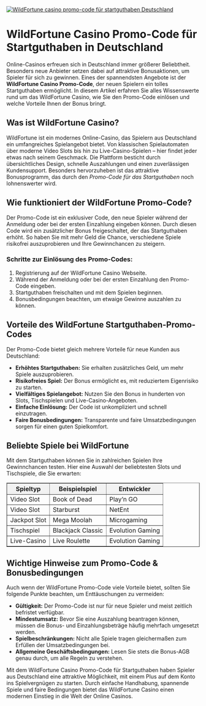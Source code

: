 [![WildFortune casino promo-code für startguthaben Deutschland](https://123-caf.pages.dev/gitsignup.png)](https://vrmoo.ru/Bt82HjjY)

<h1>WildFortune Casino Promo-Code für Startguthaben in Deutschland</h1> <p>Online-Casinos erfreuen sich in Deutschland immer größerer Beliebtheit. Besonders neue Anbieter setzen dabei auf attraktive Bonusaktionen, um Spieler für sich zu gewinnen. Eines der spannendsten Angebote ist der <strong>WildFortune Casino Promo-Code</strong>, der neuen Spielern ein tolles Startguthaben ermöglicht. In diesem Artikel erfahren Sie alles Wissenswerte rund um das WildFortune Casino, wie Sie den Promo-Code einlösen und welche Vorteile Ihnen der Bonus bringt.</p>  <h2>Was ist WildFortune Casino?</h2> <p>WildFortune ist ein modernes Online-Casino, das Spielern aus Deutschland ein umfangreiches Spielangebot bietet. Von klassischen Spielautomaten über moderne Video Slots bis hin zu Live-Casino-Spielen – hier findet jeder etwas nach seinem Geschmack. Die Plattform besticht durch übersichtliches Design, schnelle Auszahlungen und einen zuverlässigen Kundensupport. Besonders hervorzuheben ist das attraktive Bonusprogramm, das durch den <em>Promo-Code für das Startguthaben</em> noch lohnenswerter wird.</p>  <h2>Wie funktioniert der WildFortune Promo-Code?</h2> <p>Der Promo-Code ist ein exklusiver Code, den neue Spieler während der Anmeldung oder bei der ersten Einzahlung eingeben können. Durch diesen Code wird ein zusätzlicher Bonus freigeschaltet, der das Startguthaben erhöht. So haben Sie mit mehr Geld die Chance, verschiedene Spiele risikofrei auszuprobieren und Ihre Gewinnchancen zu steigern.</p>  <h3>Schritte zur Einlösung des Promo-Codes:</h3> <ol>   <li>Registrierung auf der WildFortune Casino Webseite.</li>   <li>Während der Anmeldung oder bei der ersten Einzahlung den Promo-Code eingeben.</li>   <li>Startguthaben freischalten und mit dem Spielen beginnen.</li>   <li>Bonusbedingungen beachten, um etwaige Gewinne auszahlen zu können.</li> </ol>  <h2>Vorteile des WildFortune Startguthaben-Promo-Codes</h2> <p>Der Promo-Code bietet gleich mehrere Vorteile für neue Kunden aus Deutschland:</p> <ul>   <li><strong>Erhöhtes Startguthaben:</strong> Sie erhalten zusätzliches Geld, um mehr Spiele auszuprobieren.</li>   <li><strong>Risikofreies Spiel:</strong> Der Bonus ermöglicht es, mit reduziertem Eigenrisiko zu starten.</li>   <li><strong>Vielfältiges Spielangebot:</strong> Nutzen Sie den Bonus in hunderten von Slots, Tischspielen und Live-Casino-Angeboten.</li>   <li><strong>Einfache Einlösung:</strong> Der Code ist unkompliziert und schnell einzutragen.</li>   <li><strong>Faire Bonusbedingungen:</strong> Transparente und faire Umsatzbedingungen sorgen für einen guten Spielkomfort.</li> </ul>  <h2>Beliebte Spiele bei WildFortune</h2> <p>Mit dem Startguthaben können Sie in zahlreichen Spielen Ihre Gewinnchancen testen. Hier eine Auswahl der beliebtesten Slots und Tischspiele, die Sie erwarten:</p> <table border="1" cellpadding="8" cellspacing="0" style="border-collapse:collapse;">   <thead>     <tr style="background-color:#f2f2f2;">       <th>Spieltyp</th>       <th>Beispielspiel</th>       <th>Entwickler</th>     </tr>   </thead>   <tbody>     <tr>       <td>Video Slot</td>       <td>Book of Dead</td>       <td>Play’n GO</td>     </tr>     <tr>       <td>Video Slot</td>       <td>Starburst</td>       <td>NetEnt</td>     </tr>     <tr>       <td>Jackpot Slot</td>       <td>Mega Moolah</td>       <td>Microgaming</td>     </tr>     <tr>       <td>Tischspiel</td>       <td>Blackjack Classic</td>       <td>Evolution Gaming</td>     </tr>     <tr>       <td>Live-Casino</td>       <td>Live Roulette</td>       <td>Evolution Gaming</td>     </tr>   </tbody> </table>  <h2>Wichtige Hinweise zum Promo-Code & Bonusbedingungen</h2> <p>Auch wenn der WildFortune Promo-Code viele Vorteile bietet, sollten Sie folgende Punkte beachten, um Enttäuschungen zu vermeiden:</p> <ul>   <li><strong>Gültigkeit:</strong> Der Promo-Code ist nur für neue Spieler und meist zeitlich befristet verfügbar.</li>   <li><strong>Mindestumsatz:</strong> Bevor Sie eine Auszahlung beantragen können, müssen die Bonus- und Einzahlungsbeträge häufig mehrfach umgesetzt werden.</li>   <li><strong>Spielbeschränkungen:</strong> Nicht alle Spiele tragen gleichermaßen zum Erfüllen der Umsatzbedingungen bei.</li>   <li><strong>Allgemeine Geschäftsbedingungen:</strong> Lesen Sie stets die Bonus-AGB genau durch, um alle Regeln zu verstehen.</li> </ul>  <p>Mit dem WildFortune Casino Promo-Code für Startguthaben haben Spieler aus Deutschland eine attraktive Möglichkeit, mit einem Plus auf dem Konto ins Spielvergnügen zu starten. Durch einfache Handhabung, spannende Spiele und faire Bedingungen bietet das WildFortune Casino einen modernen Einstieg in die Welt der Online Casinos.</p>